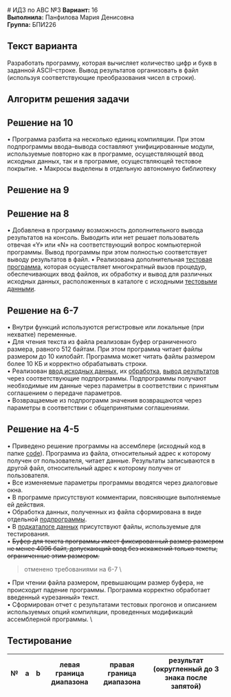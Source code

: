 ﻿﻿# ИДЗ по АВС №3
**Вариант:** 16 \
**Выполнила:** Панфилова Мария Денисовна \
**Группа:** БПИ226

## Текст варианта
Разработать программу, которая вычисляет количество цифр и букв в заданной ASCII–строке. Вывод результатов организовать в файл (используя соответствующие преобразования чисел в строки).

## Алгоритм решения задачи


## Решение на 10

• Программа разбита на несколько единиц компиляции. При этом подпрограммы ввода–вывода составляют унифицированные модули, используемые повторно как в программе, осуществляющей ввод исходных данных, так и в программе, осуществляющей тестовое покрытие.
• Макросы выделены в отдельную автономную библиотеку

## Решение на 9


## Решение на 8
• Добавлена в программу возможность дополнительного вывода результатов на консоль. Выводить или нет решает пользователь отвечая «Y» или «N» на соответствующий вопрос компьютерной программы. Вывод программы при этом полностью соответствует выводу результатов в файл.
• Реализована дополнительная [тестовая программа](https://github.com/MShpiz/ACS_IHW_3/blob/main/code/test.asm), которая осуществляет многократный вызов процедур, обеспечивающих ввод файлов, их обработку и вывод для различных исходных данных, расположенных в каталоге с исходными [тестовыми данными](https://github.com/MShpiz/ACS_IHW_3/tree/main/code/test_files).

## Решение на 6-7
• Внутри функций используются регистровые или локальные (при нехватке) переменные. \
• Для чтения текста из файла реализован буфер ограниченного размера, равного 512 байтам. При этом программа читает файлы размером до 10 килобайт. Программа может читать файлы размером более 10 КБ и корректно обрабатывать строки.\
• Реализован [ввод исходных данных](), их [обработка](), [вывод результатов]() через соответствующие подпрограммы. Подпрограммы получают необходимые им данные через параметры в соответствии с принятым соглашением о передаче параметров. \
• Возвращаемые из подпрограмм значения возвращаются через параметры в соответствии с общепринятыми соглашениями.
## Решение на 4-5 
• Приведено решение программы на ассемблере (исходный код в папке [code](https://github.com/MShpiz/ACS_IHW_3/tree/main/code)). Программа из файла, относительный адрес к которому получен от пользователя, читает данные. Результаты записываются в другой файл, относительный адрес к которому получен от пользователя. \
• Все изменяемые параметры программы вводятся через диалоговые окна. \
• В программе присутствуют комментарии, поясняющие выполняемые ей действия. \
• Обработка данных, полученных из файла сформирована в виде отдельной [подпрограммы](https://github.com/MShpiz/ACS_IHW_3/blob/main/code/count_letters_digits.asm). \
• В [подкаталоге данных](https://github.com/MShpiz/ACS_IHW_3/tree/main/code/test_files) присутствуют файлы, используемые для тестирования. \
• ~~Буфер для текста программы имеет фиксированный размер размером не менее 4096 байт, допускающий ввод без искажений только тексты, ограниченные этим размером.~~ 
> отменено требованиями на 6-7 \

• При чтении файла размером, превышающим размер буфера, не происходит падение программы. Программа корректно обработает введенный «урезанный» текст. \
• Сформирован отчет с результатами тестовых прогонов и описанием используемых опций компиляции, проведенных модификаций ассемблерной программы. \

## Тестирование

| № |a | b | левая граница диапазона | правая граница диапазона |результат (округленный до 3 знака после запятой) |
|--- | --- | --- | ----| ---| --|



